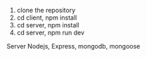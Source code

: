 1) clone the repository
2) cd client, npm install
3) cd server, npm install
4) cd server, npm run dev

Server Nodejs, Express, mongodb, mongoose
